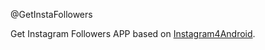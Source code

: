 @GetInstaFollowers

Get Instagram Followers APP based on [Instagram4Android](https://github.com/charlieAndroidDev/Instagram4Android).